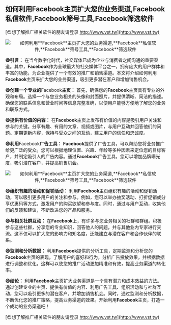 ## **如何利用**Facebook**主页扩大您的业务渠道,**Facebook**私信软件,**Facebook**筛号工具,**Facebook**筛选软件**

[😍想了解推广相关软件的朋友请登录 http://www.vst.tw](http://www.vst.tw)

 <center><img src="https://vst.tw/MP4/tuiguang/png/5.png" alt="如何利用**Facebook**主页扩大您的业务渠道,**Facebook**私信软件,**Facebook**筛号工具,**Facebook**筛选软件"></center>

**😄引言：**
在当今数字化时代，社交媒体已成为企业与消费者之间沟通的重要渠道。其中，**Facebook**作为全球最大的社交媒体平台之一，拥有庞大的用户群体和丰富的功能，为企业提供了一个有效的推广和销售渠道。本文将介绍如何利用**Facebook**主页来扩大您的业务渠道，吸引更多潜在客户和增加销售机会。

**😄创建一个专业的**Facebook**主页：**
首先，确保您的**Facebook**主页具有专业的外观和布局。选择一个与您业务相关的头像和封面照片，并提供清晰、简洁的描述。确保您的联系信息和营业时间等信息完整准确，以便用户能够方便地了解您的业务和联系方式。

**😄提供有价值的内容：**
在**Facebook**主页上发布有价值的内容是吸引用户关注和参与的关键。分享有趣、有用的文章、视频或图片，与用户互动并回答他们的问题。定期更新内容，保持与受众之间的互动，建立用户的信任和忠诚度。

**😄利用**Facebook**广告工具：**
**Facebook**提供了广告工具，可以帮助您将业务推广给更广泛的受众。您可以根据地理位置、兴趣、年龄等多种因素来定位您的目标客户，并制定吸引人的广告内容。通过**Facebook**广告工具，您可以增加品牌曝光度，吸引潜在客户，并提高销售机会。

 <center><img src="https://vst.tw/MP4/tuiguang/png/6.png" alt="如何利用**Facebook**主页扩大您的业务渠道,**Facebook**私信软件,**Facebook**筛号工具,**Facebook**筛选软件"></center>

**😄组织有趣的活动和促销活动：**
利用**Facebook**主页组织有趣的活动和促销活动，可以吸引更多用户的关注和参与。例如，您可以举办抽奖活动、打折促销或分享优惠码等方式，激发用户的购买欲望和参与度。同时，通过与用户互动，收集他们的反馈和建议，不断改进您的产品和服务。

**😄与相关社群互动：**
在**Facebook**上，有许多与您业务相关的社群和群组。积极参与这些社群，分享您的专业知识，回答他人的问题，并与其他业内专家进行交流。这不仅可以扩大您的影响力和知名度，还能建立与潜在客户和合作伙伴的联系。

**😄监测和分析数据：**
利用**Facebook**提供的分析工具，定期监测和分析您的**Facebook**主页的表现。了解用户的喜好和行为，分析广告投放效果，并根据数据进行调整和优化。这样可以使您的推广活动更加精准和有效，提高业务渠道的转化率。

**😄结论：**
利用**Facebook**主页扩大业务渠道是一个具有潜力和成本效益的方法。通过创建专业的主页、提供有价值的内容、利用广告工具、组织活动和与社群互动，您可以吸引更多的潜在客户，并增加销售机会。同时，通过监测和分析数据，不断优化您的推广策略，提高业务渠道的效果。开始利用**Facebook**主页，打造一个成功的业务渠道吧！

[😍想了解推广相关软件的朋友请登录 http://www.vst.tw](http://www.vst.tw)



